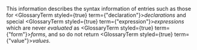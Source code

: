  



This information describes the syntax information of entries such as those for <GlossaryTerm styled={true} term={"declaration"}><i>declarations</i></GlossaryTerm> and special <GlossaryTerm styled={true} term={"expression"}><i>expressions</i></GlossaryTerm> which are never *evaluated* as <GlossaryTerm styled={true} term={"form"}><i>forms</i></GlossaryTerm>, and so do not return <GlossaryTerm styled={true} term={"value"}><i>values</i></GlossaryTerm>. 



